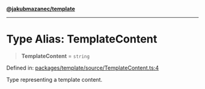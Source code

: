 [**@jakubmazanec/template**](../README.md)

---

# Type Alias: TemplateContent

> **TemplateContent** = `string`

Defined in:
[packages/template/source/TemplateContent.ts:4](https://github.com/jakubmazanec/tools/blob/d956cf350ae3e6bad1df754a19dfbabb088c1451/packages/template/source/TemplateContent.ts#L4)

Type representing a template content.

